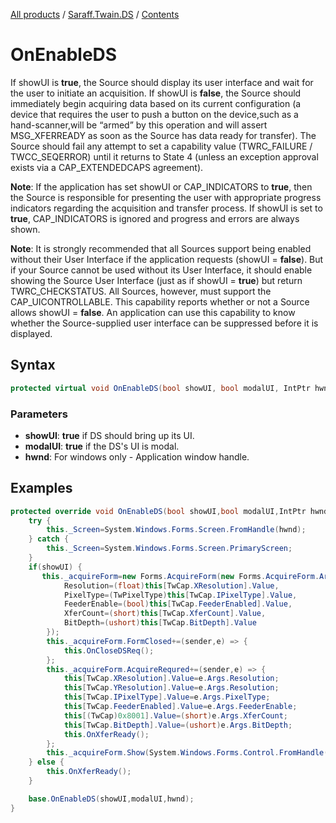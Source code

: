 ﻿[All products](../../) / [Saraff.Twain.DS](../) / [Contents](./index.md)
# OnEnableDS
If showUI is **true**, the Source should display its user interface and wait for the user to initiate an acquisition. If showUI is **false**, the Source should immediately begin acquiring data based on its current configuration (a device that requires the user to push a button on the device,such as a hand-scanner,will be “armed” by this operation and will assert MSG_XFERREADY as soon as the Source has data ready for transfer). The Source should fail any attempt to set a capability value (TWRC_FAILURE / TWCC_SEQERROR) until it returns to State 4 (unless an exception approval exists via a CAP_EXTENDEDCAPS agreement).

**Note**: If the application has set showUI or CAP_INDICATORS to **true**, then the Source is responsible for presenting the user with appropriate progress indicators regarding the acquisition and transfer process. If showUI is set to **true**, CAP_INDICATORS is ignored and progress and errors are always shown.

**Note**: It is strongly recommended that all Sources support being enabled without their User Interface if the application requests (showUI = **false**). But if your Source cannot be used without its User Interface, it should enable showing the Source User Interface (just as if showUI = **true**) but return TWRC_CHECKSTATUS. All Sources, however, must support the CAP_UICONTROLLABLE. This capability reports whether or not a Source allows showUI = **false**. An application can use this capability to know whether the Source-supplied user interface can be suppressed before it is displayed.
## Syntax
```c#
protected virtual void OnEnableDS(bool showUI, bool modalUI, IntPtr hwnd)
```
### Parameters
* **showUI**: **true** if DS should bring up its UI.
* **modalUI**: **true** if the DS's UI is modal.
* **hwnd**: For windows only - Application window handle.

## Examples
```c#
protected override void OnEnableDS(bool showUI,bool modalUI,IntPtr hwnd) {
    try {
        this._Screen=System.Windows.Forms.Screen.FromHandle(hwnd);
    } catch {
        this._Screen=System.Windows.Forms.Screen.PrimaryScreen;
    }
    if(showUI) {
       this._acquireForm=new Forms.AcquireForm(new Forms.AcquireForm.Args {
            Resolution=(float)this[TwCap.XResolution].Value,
            PixelType=(TwPixelType)this[TwCap.IPixelType].Value,
            FeederEnable=(bool)this[TwCap.FeederEnabled].Value,
            XferCount=(short)this[TwCap.XferCount].Value,
            BitDepth=(ushort)this[TwCap.BitDepth].Value
        });
        this._acquireForm.FormClosed+=(sender,e) => {
            this.OnCloseDSReq();
        };
        this._acquireForm.AcquireRequred+=(sender,e) => {
            this[TwCap.XResolution].Value=e.Args.Resolution;
            this[TwCap.YResolution].Value=e.Args.Resolution;
            this[TwCap.IPixelType].Value=e.Args.PixelType;
            this[TwCap.FeederEnabled].Value=e.Args.FeederEnable;
            this[(TwCap)0x8001].Value=(short)e.Args.XferCount;
            this[TwCap.BitDepth].Value=(ushort)e.Args.BitDepth;
            this.OnXferReady();
        };
        this._acquireForm.Show(System.Windows.Forms.Control.FromHandle(hwnd));
    } else {
        this.OnXferReady();
    }

    base.OnEnableDS(showUI,modalUI,hwnd);
}
```

